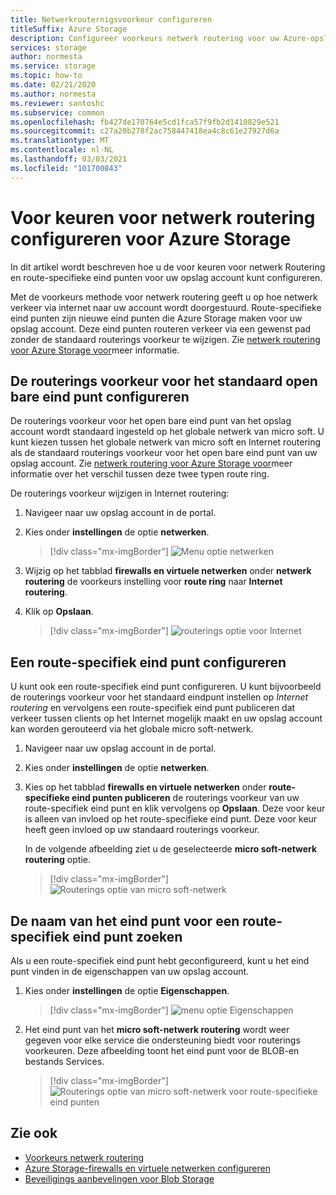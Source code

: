 ```yaml
---
title: Netwerkrouternigsvoorkeur configureren
titleSuffix: Azure Storage
description: Configureer voorkeurs netwerk routering voor uw Azure-opslag account om op te geven hoe netwerk verkeer via internet naar uw account wordt doorgestuurd.
services: storage
author: normesta
ms.service: storage
ms.topic: how-to
ms.date: 02/21/2020
ms.author: normesta
ms.reviewer: santoshc
ms.subservice: common
ms.openlocfilehash: fb427de170764e5cd1fca57f9fb2d1410829e521
ms.sourcegitcommit: c27a20b278f2ac758447418ea4c8c61e27927d6a
ms.translationtype: MT
ms.contentlocale: nl-NL
ms.lasthandoff: 03/03/2021
ms.locfileid: "101700843"
---
```

# <a name="configure-network-routing-preference-for-azure-storage"></a>Voor keuren voor netwerk routering configureren voor Azure Storage

In dit artikel wordt beschreven hoe u de voor keuren voor netwerk Routering en route-specifieke eind punten voor uw opslag account kunt configureren. 

Met de voorkeurs methode voor netwerk routering geeft u op hoe netwerk verkeer via internet naar uw account wordt doorgestuurd. Route-specifieke eind punten zijn nieuwe eind punten die Azure Storage maken voor uw opslag account. Deze eind punten routeren verkeer via een gewenst pad zonder de standaard routerings voorkeur te wijzigen. Zie [netwerk routering voor Azure Storage voor](network-routing-preference.md)meer informatie.

## <a name="configure-the-routing-preference-for-the-default-public-endpoint"></a>De routerings voorkeur voor het standaard open bare eind punt configureren

De routerings voorkeur voor het open bare eind punt van het opslag account wordt standaard ingesteld op het globale netwerk van micro soft. U kunt kiezen tussen het globale netwerk van micro soft en Internet routering als de standaard routerings voorkeur voor het open bare eind punt van uw opslag account. Zie [netwerk routering voor Azure Storage voor](network-routing-preference.md)meer informatie over het verschil tussen deze twee typen route ring. 

De routerings voorkeur wijzigen in Internet routering:

1. Navigeer naar uw opslag account in de portal.

2. Kies onder **instellingen** de optie **netwerken**.

    > [!div class="mx-imgBorder"]
    > ![Menu optie netwerken](./media/configure-network-routing-preference/networking-option.png)

3.  Wijzig op het tabblad **firewalls en virtuele netwerken** onder **netwerk routering** de voorkeurs instelling voor **route ring** naar **Internet routering**.

4.  Klik op **Opslaan**.

    > [!div class="mx-imgBorder"]
    > ![routerings optie voor Internet](./media/configure-network-routing-preference/internet-routing-option.png)

## <a name="configure-a-route-specific-endpoint"></a>Een route-specifiek eind punt configureren

U kunt ook een route-specifiek eind punt configureren. U kunt bijvoorbeeld de routerings voorkeur voor het standaard eindpunt instellen op *Internet routering* en vervolgens een route-specifiek eind punt publiceren dat verkeer tussen clients op het Internet mogelijk maakt en uw opslag account kan worden gerouteerd via het globale micro soft-netwerk.

1.  Navigeer naar uw opslag account in de portal.

2.  Kies onder **instellingen** de optie **netwerken**.

3.  Kies op het tabblad **firewalls en virtuele netwerken** onder **route-specifieke eind punten publiceren** de routerings voorkeur van uw route-specifiek eind punt en klik vervolgens op **Opslaan**. Deze voor keur is alleen van invloed op het route-specifieke eind punt. Deze voor keur heeft geen invloed op uw standaard routerings voorkeur.  

    In de volgende afbeelding ziet u de geselecteerde **micro soft-netwerk routering** optie.

    > [!div class="mx-imgBorder"]
    > ![Routerings optie van micro soft-netwerk](./media/configure-network-routing-preference/microsoft-network-routing-option.png)

## <a name="find-the-endpoint-name-for-a-route-specific-endpoint"></a>De naam van het eind punt voor een route-specifiek eind punt zoeken

Als u een route-specifiek eind punt hebt geconfigureerd, kunt u het eind punt vinden in de eigenschappen van uw opslag account.

1.  Kies onder **instellingen** de optie **Eigenschappen**.

    > [!div class="mx-imgBorder"]
    > ![menu optie Eigenschappen](./media/configure-network-routing-preference/properties.png)

2.  Het eind punt van het **micro soft-netwerk routering** wordt weer gegeven voor elke service die ondersteuning biedt voor routerings voorkeuren. Deze afbeelding toont het eind punt voor de BLOB-en bestands Services.

    > [!div class="mx-imgBorder"]
    > ![Routerings optie van micro soft-netwerk voor route-specifieke eind punten](./media/configure-network-routing-preference/routing-url.png)


## <a name="see-also"></a>Zie ook

- [Voorkeurs netwerk routering](network-routing-preference.md)
- [Azure Storage-firewalls en virtuele netwerken configureren](storage-network-security.md)
- [Beveiligings aanbevelingen voor Blob Storage](../blobs/security-recommendations.md)
